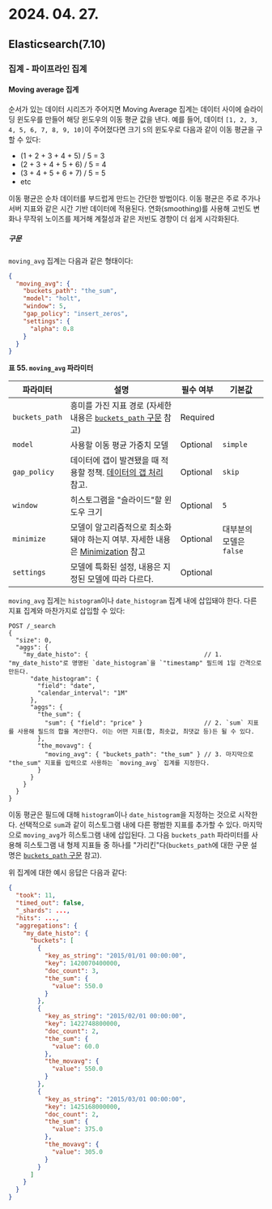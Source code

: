 # 2024. 04. 27.

## Elasticsearch(7.10)

### 집계 - 파이프라인 집계

#### Moving average 집계

순서가 있는 데이터 시리즈가 주어지면 Moving Average 집계는 데이터 사이에 슬라이딩 윈도우를 만들어 해당 윈도우의 이동 평균 값을 낸다. 예를 들어, 데이터 `[1, 2, 3, 4, 5, 6, 7, 8, 9, 10]`이 주어졌다면 크기 `5`의 윈도우로 다음과 같이 이동 평균을 구할 수 있다:

- (1 + 2 + 3 + 4 + 5) / 5 = 3
- (2 + 3 + 4 + 5 + 6) / 5 = 4
- (3 + 4 + 5 + 6 + 7) / 5 = 5
- etc

이동 평균은 순차 데이터를 부드럽게 만드는 간단한 방법이다. 이동 평균은 주로 주가나 서버 지표와 같은 시간 기반 데이터에 적용된다. 연화(smoothing)를 사용해 고빈도 변화나 무작위 노이즈를 제거해 계절성과 같은 저빈도 경향이 더 쉽게 시각화된다.

##### 구문

`moving_avg` 집계는 다음과 같은 형태이다:

```json
{
  "moving_avg": {
    "buckets_path": "the_sum",
    "model": "holt",
    "window": 5,
    "gap_policy": "insert_zeros",
    "settings": {
      "alpha": 0.8
    }
  }
}
```

**표 55. `moving_avg` 파라미터**

| 파라미터       | 설명                                                         | 필수 여부 | 기본값                  |
| -------------- | ------------------------------------------------------------ | --------- | ----------------------- |
| `buckets_path` | 흥미를 가진 지표 경로 (자세한 내용은 [`buckets_path` 구문](https://www.elastic.co/guide/en/elasticsearch/reference/7.10/search-aggregations-pipeline.html#buckets-path-syntax) 참고) | Required  |                         |
| `model`        | 사용할 이동 평균 가중치 모델                                 | Optional  | `simple`                |
| `gap_policy`   | 데이터에 갭이 발견됐을 때 적용할 정책. [데이터의 갭 처리 ](https://www.elastic.co/guide/en/elasticsearch/reference/7.10/search-aggregations-pipeline.html#gap-policy)참고. | Optional  | `skip`                  |
| `window`       | 히스토그램을 "슬라이드"할 윈도우 크기                        | Optional  | `5`                     |
| `minimize`     | 모델이 알고리즘적으로 최소화돼야 하는지 여부. 자세한 내용은 [Minimization](https://www.elastic.co/guide/en/elasticsearch/reference/7.10/search-aggregations-pipeline-movavg-aggregation.html#movavg-minimizer) 참고 | Optional  | 대부분의 모델은 `false` |
| `settings`     | 모델에 특화된 설정, 내용은 지정된 모델에 따라 다르다.        | Optional  |                         |

`moving_avg` 집게는 `histogram`이나 `date_histogram` 집계 내에 삽입돼야 한다. 다른 지표 집계와 마찬가지로 삽입할 수 있다:

```http
POST /_search
{
  "size": 0,
  "aggs": {
    "my_date_histo": {                                // 1. "my_date_histo"로 명명된 `date_histogram`을 `"timestamp" 필드에 1일 간격으로 만든다.
      "date_histogram": {
        "field": "date",
        "calendar_interval": "1M"
      },
      "aggs": {
        "the_sum": {
          "sum": { "field": "price" }                 // 2. `sum` 지표를 사용해 필드의 합을 계산한다. 이는 어떤 지표(합, 최솟값, 최댓값 등)든 될 수 있다.
        },
        "the_movavg": {
          "moving_avg": { "buckets_path": "the_sum" } // 3. 마지막으로 "the_sum" 지표를 입력으로 사용하는 `moving_avg` 집계를 지정한다.
        }
      }
    }
  }
}
```

이동 평균은 필드에 대해 `histogram`이나 `date_histogram`을 지정하는 것으로 시작한다. 선택적으로 `sum`과 같이 히스토그램 내에 다른 평범한 지표를 추가할 수 있다. 마지막으로 `moving_avg`가 히스토그램 내에 삽입된다. 그 다음 `buckets_path` 파라미터를 사용해 히스토그램 내 형제 지표들 중 하나를 "가리킨"다(`buckets_path`에 대한 구문 설명은 [`buckets_path` 구문](https://www.elastic.co/guide/en/elasticsearch/reference/7.10/search-aggregations-pipeline.html#buckets-path-syntax) 참고).

위 집계에 대한 예시 응답은 다음과 같다:

```json
{
  "took": 11,
  "timed_out": false,
  "_shards": ...,
  "hits": ...,
  "aggregations": {
    "my_date_histo": {
      "buckets": [
        {
          "key_as_string": "2015/01/01 00:00:00",
          "key": 1420070400000,
          "doc_count": 3,
          "the_sum": {
            "value": 550.0
          }
        },
        {
          "key_as_string": "2015/02/01 00:00:00",
          "key": 1422748800000,
          "doc_count": 2,
          "the_sum": {
            "value": 60.0
          },
          "the_movavg": {
            "value": 550.0
          }
        },
        {
          "key_as_string": "2015/03/01 00:00:00",
          "key": 1425168000000,
          "doc_count": 2,
          "the_sum": {
            "value": 375.0
          },
          "the_movavg": {
            "value": 305.0
          }
        }
      ]
    }
  }
}
```

